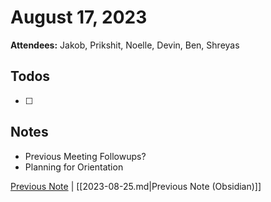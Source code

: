 # August 17, 2023

**Attendees:** Jakob, Prikshit, Noelle, Devin, Ben, Shreyas

## Todos

- [ ] 

## Notes

- Previous Meeting Followups?
- Planning for Orientation

[Previous Note](2023\08\2023-08-25.md) | [[2023-08-25.md|Previous Note (Obsidian)]]